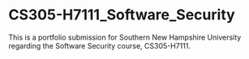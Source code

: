 # CS305-H7111_Software_Security
This is a portfolio submission for Southern New Hampshire University regarding the Software Security course, CS305-H7111.
